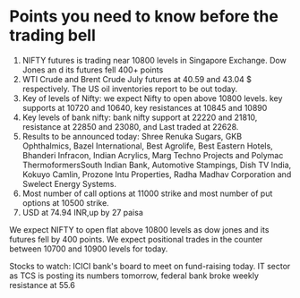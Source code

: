 # Points you need to know before the trading bell

1. NIFTY futures is trading near 10800 levels in Singapore Exchange. Dow Jones an d its futures fell 400+ points 
2. WTI Crude and Brent Crude July futures at 40.59 and 43.04 $ respectively. The US oil inventories report to be out today.
3. Key of levels of Nifty: we expect Nifty to open above 10800 levels. key supports at 10720 and 10640, key resistances at 10845 and 10890
4. Key levels of bank nifty: bank nifty support at 22220 and 21810, resistance at 22850 and 23080, and Last traded at 22628.
5. Results to be announced today: Shree Renuka Sugars, GKB Ophthalmics, Bazel International, Best Agrolife, Best Eastern Hotels, Bhanderi Infracon, Indian Acrylics, Marg Techno Projects and Polymac ThermoformersSouth Indian Bank, Automotive Stampings, Dish TV India, Kokuyo Camlin, Prozone Intu Properties, Radha Madhav Corporation and Swelect Energy Systems.
6. Most number of call options at 11000 strike and most number of put options at 10500 strike.
7. USD at 74.94 INR,up by 27 paisa

We expect NIFTY to open flat above 10800 levels as dow jones and its futures fell by 400 points. We expect positional trades in the counter between 10700 and 10900 levels for today.

Stocks to watch: ICICI bank's board to meet on fund-raising today. IT sector as TCS is posting its numbers tomorrow, federal bank broke weekly resistance at 55.6
